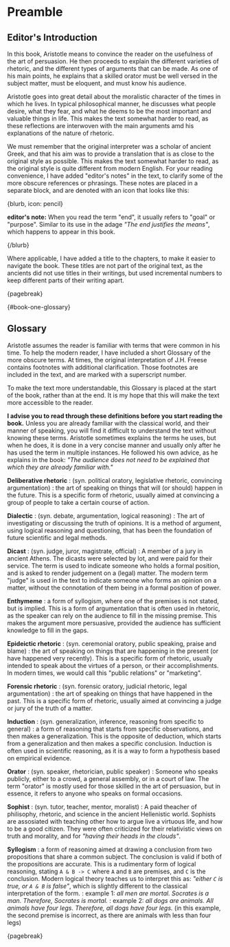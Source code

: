 # Preamble

## Editor's Introduction

In this book, Aristotle means to convince the reader on the usefulness of the art of persuasion. He then proceeds to explain the different
varieties of rhetoric, and the different types of arguments that can be made. As one of his main points, he explains that a skilled orator must
be well versed in the subject matter, must be eloquent, and must know his audience.

Aristotle goes into great detail about the moralistic character of the times in which he lives. In typical philosophical manner, he discusses
what people desire, what they fear, and what he deems to be the most important and valuable things in life. This makes the text somewhat harder
to read, as these reflections are interwoven with the main arguments amd his explanations of the nature of rhetoric.

We must remember that the original interpreter was a scholar of ancient Greek, and that his aim was to provide a translation that is as close to the
original style as possible. This makes the text somewhat harder to read, as the original style is quite different from modern English.
For your reading convenience, I have added "editor's notes" in the text, to clarify some of the more obscure references or phrasings.
These notes are placed in a separate block, and are denoted with an icon that looks like this:

{blurb, icon: pencil}

**editor's note:** When you read the term "end", it usually refers to "goal" or "purpose". Similar to its use in the adage *"The end justifies
the means"*, which happens to appear in this book.

{/blurb}

Where applicable, I have added a title to the chapters, to make it easier to navigate the book.
These titles are not part of the original text, as the ancients did not use titles in their writings, but used incremental numbers to keep
different parts of their writing apart.

{pagebreak}

{#book-one-glossary}
## Glossary

Aristotle assumes the reader is familiar with terms that were common in his time. To help the modern reader, I have included a short Glossary of
the more obscure terms. At times, the original interpretation of J.H. Freese contains footnotes with additional clarification.
Those footnotes are included in the text, and are marked with a superscript number.

To make the text more understandable, this Glossary is placed at the start of the book, rather than at the end.
It is my hope that this will make the text more accessible to the reader.

**I advise you to read through these definitions before you start reading the book.**
Unless you are already familiar with the classical world, and their manner of speaking, you will find it difficult to understand the text without
knowing these terms.
Aristotle sometimes explains the terms he uses, but when he does, it is done in a very concise manner and usually only after he has used the
term in multiple instances. He followed his own advice, as he explains in the book: *"The audience does not need to be explained that which they
are already familiar with."*

**Deliberative rhetoric**
: (syn. political oratory, legislative rhetoric, convincing argumentation)
: the art of speaking on things that will (or should) happen in the future. This is a specific form of rhetoric, usually aimed at
  convincing a group of people to take a certain course of action.

**Dialectic**
: (syn. debate, argumentation, logical reasoning)
: The art of investigating or discussing the truth of opinions. It is a method of argument, using logical reasoning and questioning, that has
  been the foundation of future scientific and legal methods.

**Dicast**
: (syn. judge, juror, magistrate, official)
: A member of a jury in ancient Athens. The dicasts were selected by lot, and were paid for their service. The term is used to indicate someone
  who holds a formal position, and is asked to render judgement on a (legal) matter. The modern term "judge" is used in the text to indicate
  someone who forms an opinion on a matter, without the connotation of them being in a formal position of power.

**Enthymeme**
: a form of syllogism, where one of the premises is not stated, but is implied. This is a form of argumentation that is often used in rhetoric,
  as the speaker can rely on the audience to fill in the missing premise. This makes the argument more persuasive, provided the audience has
  sufficient knowledge to fill in the gaps.

**Epideictic rhetoric**
: (syn. ceremonial oratory, public speaking, praise and blame)
: the art of speaking on things that are happening in the present (or have happened very recently). This is a specific form of rhetoric, usually
  intended to speak about the virtues of a person, or their accomplishments. In modern times, we would call this "public relations" or
  "marketing".

**Forensic rhetoric**
: (syn. forensic oratory, judicial rhetoric, legal argumentation)
: the art of speaking on things that have happened in the past. This is a specific form of rhetoric, usually aimed at convincing a judge or jury of
  the truth of a matter.

**Induction**
: (syn. generalization, inference, reasoning from specific to general)
: a form of reasoning that starts from specific observations, and then makes a generalization. This is the opposite of deduction, which starts from
  a generalization and then makes a specific conclusion. Induction is often used in scientific reasoning, as it is a way to form a hypothesis
  based on empirical evidence.

**Orator**
: (syn. speaker, rhetorician, public speaker)
: Someone who speaks publicly, either to a crowd, a general assembly, or in a court of law. The term "orator" is mostly used for those skilled in
  the art of persuasion, but in essence, it refers to anyone who speaks on formal occasions.

**Sophist**
: (syn. tutor, teacher, mentor, moralist)
: A paid theacher of philisophy, rhetoric, and science in the ancient Hellenistic world. Sophists are assosiated with teaching other how to argue
  live a virtuous life, and how to be a good citizen. They were often criticized for their relativistic views on truth and morality, and for
  *"having their heads in the clouds"*.

**Syllogism**
: a form of reasoning aimed at drawing a conclusion from two propositions that share a common subject. The conclusion is valid if both of the
  propositions are accurate. This is a rudimentary form of logical reasoning, stating `A & B -> C` where `A` and `B` are premises, and `C` is the
  conclusion. Modern logical theory teaches us to interpret this as: *"either `C` is true, or `A & B` is false"*, which is slightly different to
  the classical interpretation of the form.
: example 1: *all men are mortal. Socrates is a man. Therefore, Socrates is mortal.*
: example 2: *all dogs are animals. All animals have four legs. Therefore, all dogs have four legs.* (in this example, the second premise is
  incorrect, as there are animals with less than four legs)

{pagebreak}
